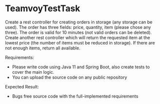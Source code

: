 # TeamvoyTestTask
Create a rest controller for creating orders in storage (any storage can be used).
The order has three fields: price, quantity, item (please chose any three).
The order is valid for 10 minutes (not valid orders can be deleted).
Create another rest controller which will return the requested item at the lowest price (the number of items must be reduced in storage). If there are not enough items, return all available.

Requirements:

- Please write code using Java 11 and Spring Boot, also create tests to cover the main logic.
- You can upload the source code on any public repository

Expected Result:
- Bugs free source code with the full-implemented requirements
